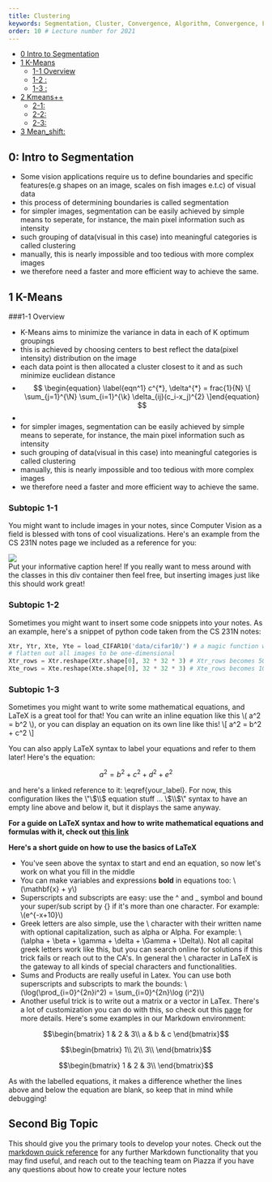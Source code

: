 ```yaml
---
title: Clustering
keywords: Segmentation, Cluster, Convergence, Algorithm, Convergence, Feature_Space, Smoothing, Evaluation
order: 10 # Lecture number for 2021
---
```





- [0 Intro to Segmentation](#0-Intro-to-Segmentation )
- [1 K-Means](#1-K-Means)
	- [1-1 Overview](#1-1-overview)
	- [1-2 :](#1-2-)
	- [1-3 :](#1-3-  )
- [2 Kmeans++](#2-Kmeans++ )
	- [2-1:](#2-1 )
	- [2-2:](#2-2)
	- [2-3:](#I2-3)
- [3 Mean_shift:](#3-Mean_shift)


## 0: Intro to Segmentation

- Some vision applications require us to define boundaries and specific features(e.g shapes on an image, scales on fish images e.t.c) of visual data
- this process of determining boundaries is called segmentation
- for simpler images, segmentation can be easily achieved by simple means to seperate, for instance, the main pixel information such as intensity
- such grouping of data(visual in this case) into meaningful categories is called clustering
- manually, this is nearly impossible and too tedious  with more complex images
- we therefore need a faster and more efficient way to achieve the same.

## 1 K-Means
###1-1 Overview
- K-Means aims to minimize the variance in data in each of K optimum groupings
- this is achieved by choosing centers to best reflect the data(pixel intensity) distribution on the image
- each data point is then allocated a cluster closest to it and as such minimize euclidean distance
- $$ \begin{equation} \label{eqn^1} c^{*}, \delta^{*} = frac{1}{N}  \[ \sum_{j=1}^{\N} \sum_{i=1}^{\k} \delta_{ij}(c_i-x_j)^{2} \]end{equation} $$
- 
- for simpler images, segmentation can be easily achieved by simple means to seperate, for instance, the main pixel information such as intensity
- such grouping of data(visual in this case) into meaningful categories is called clustering
- manually, this is nearly impossible and too tedious  with more complex images
- we therefore need a faster and more efficient way to achieve the same.

<a name='Subtopic 1-1'></a>
### Subtopic 1-1
You might want to include images in your notes, since Computer Vision as a field is blessed with tons of cool visualizations. Here's an example from the CS 231N notes page we included as a reference for you:

<div class="fig figcenter fighighlight">
  <img src="{{ site.baseurl }}/assets/examples/classify.png">
  <div class="figcaption">Put your informative caption here! If you really want to mess around with the classes in this div container then feel free, but inserting images just like this should work great!</div>
</div>

<a name='Subtopic 1-2'></a>
### Subtopic 1-2
Sometimes you might want to insert some code snippets into your notes. As an example, here's a snippet of python code taken from the CS 231N notes:
```python
Xtr, Ytr, Xte, Yte = load_CIFAR10('data/cifar10/') # a magic function we provide
# flatten out all images to be one-dimensional
Xtr_rows = Xtr.reshape(Xtr.shape[0], 32 * 32 * 3) # Xtr_rows becomes 50000 x 3072
Xte_rows = Xte.reshape(Xte.shape[0], 32 * 32 * 3) # Xte_rows becomes 10000 x 3072
```

<a name='Subtopic 1-3'></a>
### Subtopic 1-3
Sometimes you might want to write some mathematical equations, and LaTeX is a great tool for that! You can write an inline equation like this \\( a^2 = b^2 \\), or you can display an equation on its own line like this! \\[ a^2 = b^2 + c^2 \\]

You can also apply LaTeX syntax to label your equations and refer to them later! Here's the equation:

$$ \begin{equation} \label{your_label} a^2 = b^2 + c^2 + d^2 + e^2 \end{equation} $$

and here's a linked reference to it: \eqref{your_label}. For now, this configuration likes the \\"\\$\\$ equation stuff ... \\$\\$\\" syntax to have an empty line above and below it, but it displays the same anyway.

**For a guide on LaTeX syntax and how to write mathematical equations and formulas with it, check out [this link](https://www.overleaf.com/learn/latex/mathematical_expressions)** 

**Here's a short guide on how to use the basics of LaTeX**
- You've seen above the syntax to start and end an equation, so now let's work on what you fill in the middle
- You can make variables and expressions **bold** in equations too: \\(\mathbf{x} + y\\)
- Superscripts and subscripts are easy: use the ^ and _ symbol and bound your super/sub script by {} if it's more than one character. For example: \\(e^{-x+10}\\)
- Greek letters are also simple, use the \ character with their written name with optional capitalization, such as alpha or Alpha. For example: \\(\alpha + \beta + \gamma + \delta + \Gamma + \Delta\\). Not all capital greek letters work like this, but you can search online for solutions if this trick fails or reach out to the CA's. In general the \ character in LaTeX is the gateway to all kinds of special characters and functionalities.
- Sums and Products are really useful in Latex. You can use both superscripts and subscripts to mark the bounds: \\(\log(\prod_{i=0}^{2n}i^2) = \sum_{i=0}^{2n}\log (i^2)\\)
- Another useful trick is to write out a matrix or a vector in LaTex. There's a lot of customization you can do with this, so check out this [page](https://www.overleaf.com/learn/latex/Matrices) for more details. Here's some examples in our Markdown environment: 


$$\begin{bmatrix}
1 & 2 & 3\\
a & b & c
\end{bmatrix}$$

$$\begin{bmatrix}
1\\
2\\
3\\
\end{bmatrix}$$

$$\begin{bmatrix}
1 & 2 & 3\\
\end{bmatrix}$$

As with the labelled equations, it makes a difference whether the lines above and below the equation are blank, so keep that in mind while debugging! 




<a name='Topic 2'></a>
## Second Big Topic
This should give you the primary tools to develop your notes. Check out the [markdown quick reference](https://wordpress.com/support/markdown-quick-reference/) for any further Markdown functionality that you may find useful, and reach out to the teaching team on Piazza if you have any questions about how to create your lecture notes
